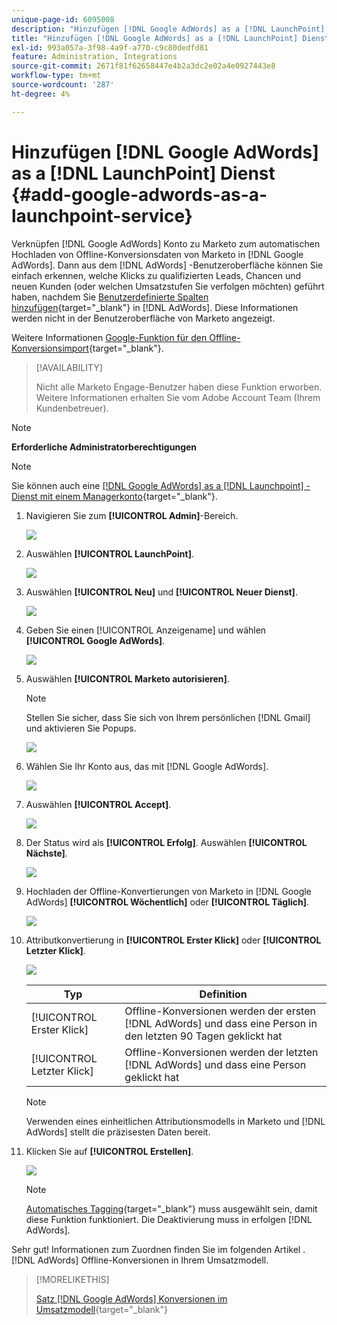 ```yaml
---
unique-page-id: 6095008
description: "Hinzufügen [!DNL Google AdWords] as a [!DNL LaunchPoint] Service - Marketo Docs - Produktdokumentation"
title: "Hinzufügen [!DNL Google AdWords] as a [!DNL LaunchPoint] Dienst"
exl-id: 993a057a-3f98-4a9f-a770-c9c80dedfd81
feature: Administration, Integrations
source-git-commit: 2671f81f62658447e4b2a3dc2e02a4e0927443e8
workflow-type: tm+mt
source-wordcount: '287'
ht-degree: 4%

---
```


# Hinzufügen [!DNL Google AdWords] as a [!DNL LaunchPoint] Dienst {#add-google-adwords-as-a-launchpoint-service}

Verknüpfen [!DNL Google AdWords] Konto zu Marketo zum automatischen Hochladen von Offline-Konversionsdaten von Marketo in [!DNL Google AdWords]. Dann aus dem [!DNL AdWords] -Benutzeroberfläche können Sie einfach erkennen, welche Klicks zu qualifizierten Leads, Chancen und neuen Kunden (oder welchen Umsatzstufen Sie verfolgen möchten) geführt haben, nachdem Sie [Benutzerdefinierte Spalten hinzufügen](https://support.google.com/adwords/answer/3073556){target="_blank"} in [!DNL AdWords]. Diese Informationen werden nicht in der Benutzeroberfläche von Marketo angezeigt.

Weitere Informationen [Google-Funktion für den Offline-Konversionsimport](https://support.google.com/adwords/answer/2998031?hl=en){target="_blank"}.

>[!AVAILABILITY]
>
>Nicht alle Marketo Engage-Benutzer haben diese Funktion erworben. Weitere Informationen erhalten Sie vom Adobe Account Team (Ihrem Kundenbetreuer).

>[!NOTE]
>
>**Erforderliche Administratorberechtigungen**

>[!NOTE]
>
>Sie können auch eine [[!DNL Google AdWords] as a [!DNL Launchpoint] -Dienst mit einem Managerkonto](/help/marketo/product-docs/administration/additional-integrations/add-google-adwords-as-a-launchpoint-service-with-a-manager-account.md){target="_blank"}.

1. Navigieren Sie zum **[!UICONTROL Admin]**-Bereich.

   ![](assets/add-google-adwords-as-a-launchpoint-service-1.png)

1. Auswählen **[!UICONTROL LaunchPoint]**.

   ![](assets/add-google-adwords-as-a-launchpoint-service-2.png)

1. Auswählen **[!UICONTROL Neu]** und **[!UICONTROL Neuer Dienst]**.

   ![](assets/add-google-adwords-as-a-launchpoint-service-3.png)

1. Geben Sie einen [!UICONTROL Anzeigename] und wählen **[!UICONTROL Google AdWords]**.

   ![](assets/add-google-adwords-as-a-launchpoint-service-4.png)

1. Auswählen **[!UICONTROL Marketo autorisieren]**.

   >[!NOTE]
   >
   >Stellen Sie sicher, dass Sie sich von Ihrem persönlichen [!DNL Gmail] und aktivieren Sie Popups.

   ![](assets/add-google-adwords-as-a-launchpoint-service-5.png)

1. Wählen Sie Ihr Konto aus, das mit [!DNL Google AdWords].

   ![](assets/add-google-adwords-as-a-launchpoint-service-6.png)

1. Auswählen **[!UICONTROL Accept]**.

   ![](assets/add-google-adwords-as-a-launchpoint-service-7.png)

1. Der Status wird als **[!UICONTROL Erfolg]**. Auswählen **[!UICONTROL Nächste]**.

   ![](assets/add-google-adwords-as-a-launchpoint-service-8.png)

1. Hochladen der Offline-Konvertierungen von Marketo in [!DNL Google AdWords] **[!UICONTROL Wöchentlich]** oder **[!UICONTROL Täglich]**.

   ![](assets/add-google-adwords-as-a-launchpoint-service-9.png)

1. Attributkonvertierung in **[!UICONTROL Erster Klick]** oder **[!UICONTROL Letzter Klick]**.

   ![](assets/add-google-adwords-as-a-launchpoint-service-10.png)

   | Typ | Definition |
   |---|---|
   | [!UICONTROL Erster Klick] | Offline-Konversionen werden der ersten [!DNL AdWords] und dass eine Person in den letzten 90 Tagen geklickt hat |
   | [!UICONTROL Letzter Klick] | Offline-Konversionen werden der letzten [!DNL AdWords] und dass eine Person geklickt hat |

   >[!NOTE]
   >
   >Verwenden eines einheitlichen Attributionsmodells in Marketo und [!DNL AdWords] stellt die präzisesten Daten bereit.

1. Klicken Sie auf **[!UICONTROL Erstellen]**.

   ![](assets/add-google-adwords-as-a-launchpoint-service-11.png)

   >[!NOTE]
   >
   >[Automatisches Tagging](https://support.google.com/adwords/answer/1752125?hl=en){target="_blank"} muss ausgewählt sein, damit diese Funktion funktioniert. Die Deaktivierung muss in erfolgen [!DNL AdWords].

Sehr gut! Informationen zum Zuordnen finden Sie im folgenden Artikel . [!DNL AdWords] Offline-Konversionen in Ihrem Umsatzmodell.

>[!MORELIKETHIS]
>
>[Satz [!DNL Google AdWords] Konversionen im Umsatzmodell](/help/marketo/product-docs/reporting/revenue-cycle-analytics/revenue-cycle-models/set-google-adwords-conversions-in-the-revenue-model.md){target="_blank"}
